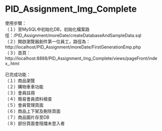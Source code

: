 # PID_Assignment_Img_Complete

使用步驟：<br>
（１）至MySQL中初始化DB，初始化檔案路徑：/PID_Assignment/moreDate/createDatabaseAndSampleData.sql<br>
（２）開啟瀏覽器創件第一位員工，路徑為：http://localhost/PID_Assignment/moreDate/FirstGenerationEmp.php<br>
（３）首頁：http://localhost:8888/PID_Assignment_Img_Complete/views/pageFront/index_.html<br>
<br>
已完成功能：<br>
（１）商品瀏覽<br>
（２）購物車車功能<br>
（３）會員註冊<br>
（４）簡易會員資料檢查<br>
（５）會員管理頁面<br>
（６）商品上下架及刪除頁面<br>
（７）商品圖片存至DB<br>
（８）部份頁面會阻擋未登入者<br>
